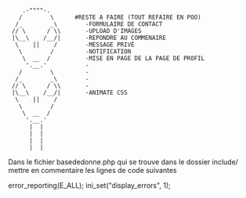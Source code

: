         .-""""-.        
       /        \      #RESTE A FAIRE (TOUT REFAIRE EN POO)
      /_        _\    	  -FORMULAIRE DE CONTACT
     // \      / \\ 	  -UPLOAD D'IMAGES
     |\__\    /__/|  	  -REPONDRE AU COMMENAIRE
      \    ||    /    	  -MESSAGE PRIVÉ
       \        /         -NOTIFICATION
        \  __  /       	  -MISE EN PAGE DE LA PAGE DE PROFIL
         '.__.'           -
       /        \         -
      /_        _\        -
     // \      / \\ 	  -
     |\__\    /__/|  	  -ANIMATE CSS
      \    ||    /    
       \        /     
        \  __  /       
         '.__.'         
          |  |            
          |  |
          |  |            
          |  |
Dans le fichier basededonne.php qui se trouve dans le dossier include/
mettre en commentaire les lignes de code suivantes

error_reporting(E_ALL);
ini_set("display_errors", 1);